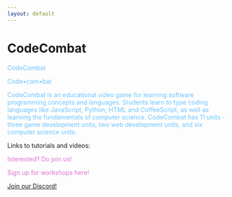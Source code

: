 ```yaml
---
layout: default
---
```


# CodeCombat


<p style="color:#6EC4FF;">CodeCombat</p>

<p style="color:#6EC4FF;">Code•com•bat</p>

<p style="color:#6EC4FF;">CodeCombat is an educational video game for learning software programming concepts and languages. Students learn to type coding languages like JavaScript, Python, HTML and CoffeeScript, as well as learning the fundamentals of computer science. CodeCombat has 11 units - three game development units, two web development units, and six computer science units.</p>

Links to tutorials and videos:

<p style="color:#DB72CE;">Interested? Do join us!</p>

<p style="color:#DB72CE;">Sign up for workshops here!</p>

<a background-style="color:#DB72CE;" class="btn brand horizontal_align" href="https://tinyurl.com/bbcs21-discord">Join our Discord!</a>

